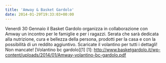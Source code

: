 ```yaml
---
title: 'Amway & Basket Gardolo'
date: 2014-01-29T19:33:03+00:00
---
```

Venerdì 30 Gennaio il Basket Gardolo organizza in collaborazione con Amway un incontro per le famiglie e per i ragazzi. Serata che sarà dedicata alla nutrizione, cura e bellezza della persona, prodotti per la casa e con la possibilità di un reddito aggiuntivo. Scaricate il volantino per tutti i dettagli! Non mancate! \[Volantino bc gardolo\]\[1\] \[1\]: http://www.basketgardolo.it/wp-content/uploads/2014/01/Amway-volantino-bc-gardolo.pdf